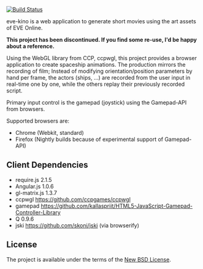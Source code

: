 [![Build Status](https://secure.travis-ci.org/dertseha/eve-kino.png?branch=master)](http://travis-ci.org/dertseha/eve-kino)

eve-kino is a web application to generate short movies using the art assets of EVE Online.

**This project has been discontinued. If you find some re-use, I'd be happy about a reference.**

Using the WebGL library from CCP, ccpwgl, this project provides a browser application to create spaceship animations.
The production mirrors the recording of film; Instead of modifying orientation/position parameters by hand per frame, the actors (ships, ...)
are recorded from the user input in real-time one by one, while the others replay their previously recorded script.

Primary input control is the gamepad (joystick) using the Gamepad-API from browsers.

Supported browsers are:
* Chrome (Webkit, standard)
* Firefox (Nightly builds because of experimental support of Gamepad-API)

## Client Dependencies
* require.js 2.1.5
* Angular.js 1.0.6
* gl-matrix.js 1.3.7
* ccpwgl https://github.com/ccpgames/ccpwgl
* gamepad https://github.com/kallaspriit/HTML5-JavaScript-Gamepad-Controller-Library
* Q 0.9.6
* jski https://github.com/skoni/jski (via browserify)

## License

The project is available under the terms of the [New BSD License](LICENSE).
